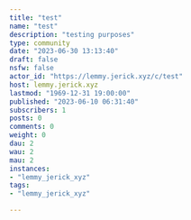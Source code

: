 ```yaml
---
title: "test" 
name: "test"
description: "testing purposes"
type: community
date: "2023-06-30 13:13:40"
draft: false
nsfw: false
actor_id: "https://lemmy.jerick.xyz/c/test"
host: lemmy.jerick.xyz
lastmod: "1969-12-31 19:00:00"
published: "2023-06-10 06:31:40"
subscribers: 1
posts: 0
comments: 0
weight: 0
dau: 2
wau: 2
mau: 2
instances:
- "lemmy_jerick_xyz"
tags: 
- "lemmy_jerick_xyz"

---
```

